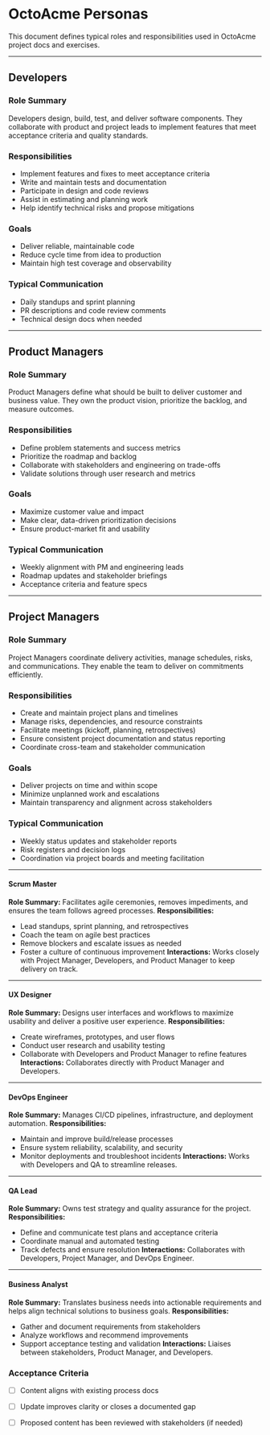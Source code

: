 # OctoAcme Personas

This document defines typical roles and responsibilities used in OctoAcme project docs and exercises.

---

## Developers

### Role Summary
Developers design, build, test, and deliver software components. They collaborate with product and project leads to implement features that meet acceptance criteria and quality standards.

### Responsibilities
- Implement features and fixes to meet acceptance criteria
- Write and maintain tests and documentation
- Participate in design and code reviews
- Assist in estimating and planning work
- Help identify technical risks and propose mitigations

### Goals
- Deliver reliable, maintainable code
- Reduce cycle time from idea to production
- Maintain high test coverage and observability

### Typical Communication
- Daily standups and sprint planning
- PR descriptions and code review comments
- Technical design docs when needed

---

## Product Managers

### Role Summary
Product Managers define what should be built to deliver customer and business value. They own the product vision, prioritize the backlog, and measure outcomes.

### Responsibilities
- Define problem statements and success metrics
- Prioritize the roadmap and backlog
- Collaborate with stakeholders and engineering on trade-offs
- Validate solutions through user research and metrics

### Goals
- Maximize customer value and impact
- Make clear, data-driven prioritization decisions
- Ensure product-market fit and usability

### Typical Communication
- Weekly alignment with PM and engineering leads
- Roadmap updates and stakeholder briefings
- Acceptance criteria and feature specs

---

## Project Managers

### Role Summary
Project Managers coordinate delivery activities, manage schedules, risks, and communications. They enable the team to deliver on commitments efficiently.

### Responsibilities
- Create and maintain project plans and timelines
- Manage risks, dependencies, and resource constraints
- Facilitate meetings (kickoff, planning, retrospectives)
- Ensure consistent project documentation and status reporting
- Coordinate cross-team and stakeholder communication

### Goals
- Deliver projects on time and within scope
- Minimize unplanned work and escalations
- Maintain transparency and alignment across stakeholders

### Typical Communication
- Weekly status updates and stakeholder reports
- Risk registers and decision logs
- Coordination via project boards and meeting facilitation

---

#### Scrum Master
**Role Summary:** Facilitates agile ceremonies, removes impediments, and ensures the team follows agreed processes.
**Responsibilities:**
- Lead standups, sprint planning, and retrospectives
- Coach the team on agile best practices
- Remove blockers and escalate issues as needed
- Foster a culture of continuous improvement
**Interactions:** Works closely with Project Manager, Developers, and Product Manager to keep delivery on track.

---

#### UX Designer
**Role Summary:** Designs user interfaces and workflows to maximize usability and deliver a positive user experience.
**Responsibilities:**
- Create wireframes, prototypes, and user flows
- Conduct user research and usability testing
- Collaborate with Developers and Product Manager to refine features
**Interactions:** Collaborates directly with Product Manager and Developers.

---

#### DevOps Engineer
**Role Summary:** Manages CI/CD pipelines, infrastructure, and deployment automation.
**Responsibilities:**
- Maintain and improve build/release processes
- Ensure system reliability, scalability, and security
- Monitor deployments and troubleshoot incidents
**Interactions:** Works with Developers and QA to streamline releases.

---

#### QA Lead
**Role Summary:** Owns test strategy and quality assurance for the project.
**Responsibilities:**
- Define and communicate test plans and acceptance criteria
- Coordinate manual and automated testing
- Track defects and ensure resolution
**Interactions:** Collaborates with Developers, Project Manager, and DevOps Engineer.

---

#### Business Analyst
**Role Summary:** Translates business needs into actionable requirements and helps align technical solutions to business goals.
**Responsibilities:**
- Gather and document requirements from stakeholders
- Analyze workflows and recommend improvements
- Support acceptance testing and validation
**Interactions:** Liaises between stakeholders, Product Manager, and Developers.

### Acceptance Criteria

- [ ] Content aligns with existing process docs
- [ ] Update improves clarity or closes a documented gap
- [ ] Proposed content has been reviewed with stakeholders (if needed)

